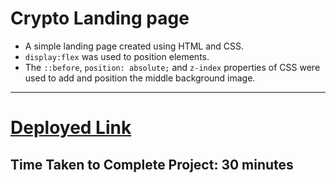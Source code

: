 # Crypto Landing page

- A simple landing page created using HTML and CSS.
- `display:flex` was used to position elements.
- The `::before`, `position: absolute;` and `z-index` properties of CSS were used to add and position the middle background image.

***
# [Deployed Link](https://saurabh-crypto-landing-page.netlify.app/)

## Time Taken to Complete Project: **30 minutes**